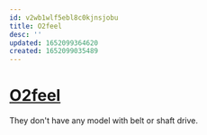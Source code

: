 ```yaml
---
id: v2wb1wlf5ebl8c0kjnsjobu
title: O2feel
desc: ''
updated: 1652099364620
created: 1652099035489
---
```

# [O2feel](https://o2feel.com.au/)

They don't have any model with belt or shaft drive.